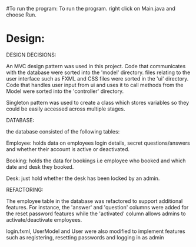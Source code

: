 #To run the program:
To run the program. right click on Main.java and choose Run.

# Design:

DESIGN DECISIONS:

An MVC design pattern was used in this project. Code that communicates with the database were sorted into the 'model' directory.
files relating to the user interface such as FXML and CSS files were sorted in the 'ui' directory.
Code that handles user input from ui and uses it to call methods from the Model were sorted into the 'controller' directory.

Singleton pattern was used to create a class which stores variables so they could be easily accessed across multiple stages.


DATABASE:

the database consisted of the following tables:

Employee: holds data on employees login details, secret questions/answers and whether their account is active or deactivated.

Booking: holds the data for bookings i.e employee who booked and which date and desk they booked.

Desk: just hold whether the desk has been locked by an admin.

REFACTORING:

The employee table in the database was refactored to support additional features. For instance, the 'answer' and 'question'
columns were added for the reset password features while the 'activated' column allows admins to activate/deactivate employees.

login.fxml, UserModel and User were also modified to implement features such as registering, resetting passwords and logging in as admin

